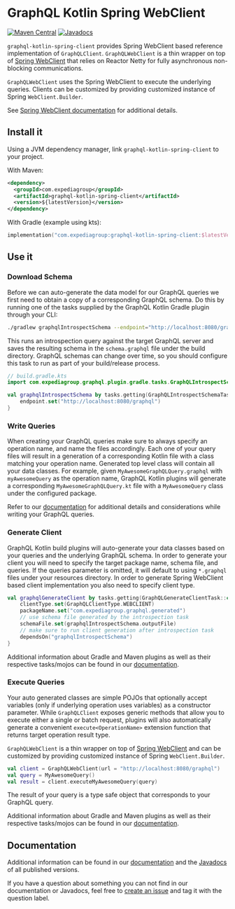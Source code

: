 # GraphQL Kotlin Spring WebClient
[![Maven Central](https://img.shields.io/maven-central/v/com.expediagroup/graphql-kotlin-spring-client.svg?label=Maven%20Central)](https://search.maven.org/search?q=g:%22com.expediagroup%22%20AND%20a:%22graphql-kotlin-spring-client%22)
[![Javadocs](https://img.shields.io/maven-central/v/com.expediagroup/graphql-kotlin-spring-client.svg?label=javadoc&colorB=brightgreen)](https://www.javadoc.io/doc/com.expediagroup/graphql-kotlin-spring-client)

`graphql-kotlin-spring-client` provides Spring WebClient based reference implementation of `GraphQLClient`. `GraphQLWebClient`
is a thin wrapper on top of [Spring WebClient](https://docs.spring.io/spring/docs/current/javadoc-api/org/springframework/web/reactive/function/client/WebClient.html)
that relies on Reactor Netty for fully asynchronous non-blocking communications.

`GraphQLWebClient` uses the Spring WebClient to execute the underlying queries. Clients can be customized by providing
customized instance of Spring `WebClient.Builder`.

See [Spring WebClient documentation](https://docs.spring.io/spring-boot/docs/current/reference/html/spring-boot-features.html#boot-features-webclient)
for additional details.

## Install it

Using a JVM dependency manager, link `graphql-kotlin-spring-client` to your project.

With Maven:

```xml
<dependency>
  <groupId>com.expediagroup</groupId>
  <artifactId>graphql-kotlin-spring-client</artifactId>
  <version>${latestVersion}</version>
</dependency>
```

With Gradle (example using kts):

```kotlin
implementation("com.expediagroup:graphql-kotlin-spring-client:$latestVersion")
```

## Use it

### Download Schema

Before we can auto-generate the data model for our GraphQL queries we first need to obtain a copy of a corresponding
GraphQL schema. Do this by running one of the tasks supplied by the GraphQL Kotlin Gradle plugin through your
CLI:

```bash
./gradlew graphqlIntrospectSchema --endpoint="http://localhost:8080/graphql"
```

This runs an introspection query against the target GraphQL server and saves the resulting schema in the `schema.graphql` file
under the build directory. GraphQL schemas can change over time, so you should configure this task to run as part of your
build/release process.

```kotlin
// build.gradle.kts
import com.expediagroup.graphql.plugin.gradle.tasks.GraphQLIntrospectSchemaTask

val graphqlIntrospectSchema by tasks.getting(GraphQLIntrospectSchemaTask::class) {
    endpoint.set("http://localhost:8080/graphql")
}
```

### Write Queries

When creating your GraphQL queries make sure to always specify an operation name, and name the files accordingly. Each one
of your query files will result in a generation of a corresponding Kotlin file with a class matching your operation name.
Generated top level class will contain all your data classes. For example, given `MyAwesomeGraphQLQuery.graphql` with
`myAwesomeQuery` as the operation name, GraphQL Kotlin plugins will generate a corresponding `MyAwesomeGraphQLQuery.kt`
file with a `MyAwesomeQuery` class under the configured package.

Refer to our [documentation](https://expediagroup.github.io/graphql-kotlin/docs/client/client-overview) for additional
details and considerations while writing your GraphQL queries.

### Generate Client

GraphQL Kotlin build plugins will auto-generate your data classes based on your queries and the underlying GraphQL schema.
In order to generate your client you will need to specify the target package name, schema file, and queries. If the queries
parameter is omitted, it will default to using `*.graphql` files under your resources directory. In order to generate Spring
WebClient based client implementation you also need to specify client type.

```kotlin
val graphqlGenerateClient by tasks.getting(GraphQLGenerateClientTask::class) {
    clientType.set(GraphQLClientType.WEBCLIENT)
    packageName.set("com.expediagroup.graphql.generated")
    // use schema file generated by the introspection task
    schemaFile.set(graphqlIntrospectSchema.outputFile)
    // make sure to run client generation after introspection task
    dependsOn("graphqlIntrospectSchema")
}
```

Additional information about Gradle and Maven plugins as well as their respective tasks/mojos can be found in our
[documentation](https://expediagroup.github.io/graphql-kotlin/docs/plugins/gradle-plugin).

### Execute Queries

Your auto generated classes are simple POJOs that optionally accept variables (only if underlying operation uses variables)
as a constructor parameter. While `GraphQLClient` exposes generic methods that allow you to execute either a single or batch
request, plugins will also automatically generate a convenient `execute<OperationName>` extension function that returns
target operation result type.

`GraphQLWebClient` is a thin wrapper on top of [Spring WebClient](https://docs.spring.io/spring/docs/current/javadoc-api/org/springframework/web/reactive/function/client/WebClient.html)
and can be customized by providing customized instance of Spring `WebClient.Builder`.

```kotlin
val client = GraphQLWebClient(url = "http://localhost:8080/graphql")
val query = MyAwesomeQuery()
val result = client.executeMyAwesomeQuery(query)
```

The result of your query is a type safe object that corresponds to your GraphQL query.

Additional information about Gradle and Maven plugins as well as their respective tasks/mojos can be found in our
[documentation](https://expediagroup.github.io/graphql-kotlin/docs/plugins/gradle-plugin).

## Documentation

Additional information can be found in our [documentation](https://expediagroup.github.io/graphql-kotlin/docs/client/client-overview)
and the [Javadocs](https://www.javadoc.io/doc/com.expediagroup/graphql-kotlin-spring-client) of all published versions.

If you have a question about something you can not find in our documentation or Javadocs, feel free to
[create an issue](https://github.com/ExpediaGroup/graphql-kotlin/issues) and tag it with the question label.
